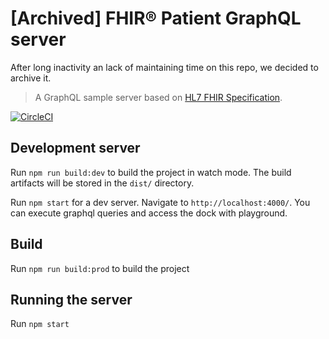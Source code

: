 
# [Archived] FHIR® Patient GraphQL server

After long inactivity an lack of maintaining time on this repo, we decided to archive it.

> A GraphQL sample server based on [HL7 FHIR Specification](https://www.hl7.org/fhir/).

[![CircleCI](https://circleci.com/gh/michelekorell/patient-fhir-graphql/tree/master.svg?style=svg)](https://circleci.com/gh/michelekorell/patient-fhir-graphql/tree/master)

## Development server

Run `npm run build:dev` to build the project in watch mode. The build artifacts will be stored in the `dist/` directory.

Run `npm start` for a dev server. Navigate to `http://localhost:4000/`. You can execute graphql queries and access the dock with playground.

## Build

Run `npm run build:prod` to build the project

## Running the server

Run `npm start`
